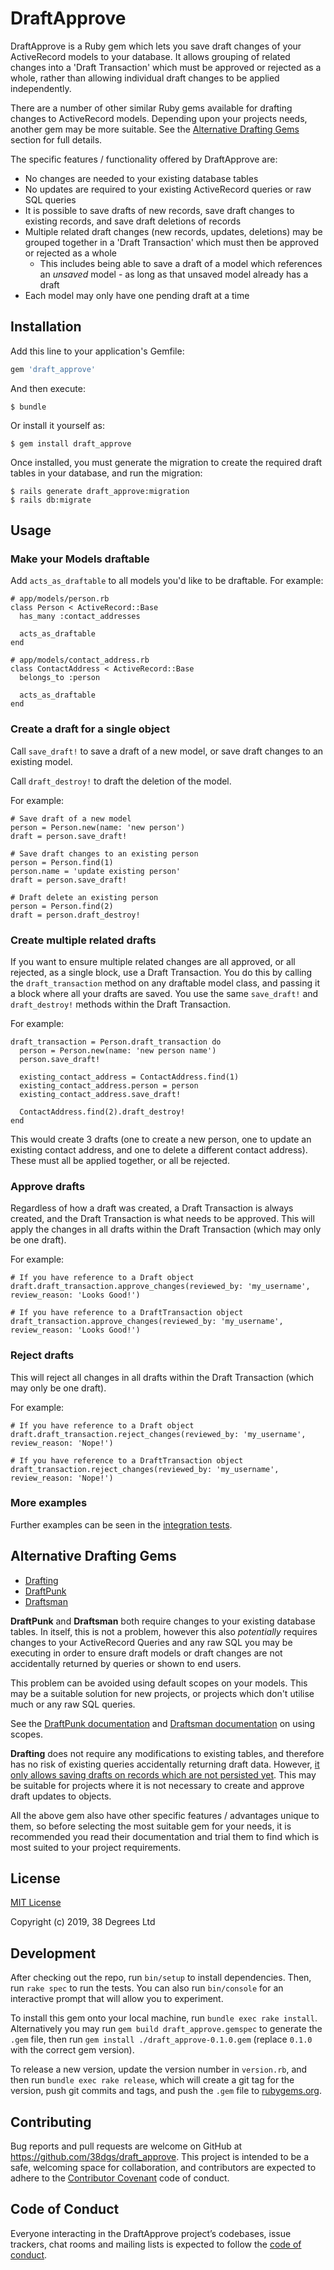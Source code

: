 # DraftApprove

DraftApprove is a Ruby gem which lets you save draft changes of your ActiveRecord models to your database. It allows grouping of related changes into a 'Draft Transaction' which must be approved or rejected as a whole, rather than allowing individual draft changes to be applied independently.

There are a number of other similar Ruby gems available for drafting changes to ActiveRecord models. Depending upon your projects needs, another gem may be more suitable. See the [Alternative Drafting Gems](#alternative-drafting-gems) section for full details.

The specific features / functionality offered by DraftApprove are:

* No changes are needed to your existing database tables
* No updates are required to your existing ActiveRecord queries or raw SQL queries
* It is possible to save drafts of new records, save draft changes to existing records, and save draft deletions of records
* Multiple related draft changes (new records, updates, deletions) may be grouped together in a 'Draft Transaction' which must then be approved or rejected as a whole
  * This includes being able to save a draft of a model which references an _unsaved_ model - as long as that unsaved model already has a draft
* Each model may only have one pending draft at a time

## Installation

Add this line to your application's Gemfile:

```ruby
gem 'draft_approve'
```

And then execute:

    $ bundle

Or install it yourself as:

    $ gem install draft_approve

Once installed, you must generate the migration to create the required draft tables in your database, and run the migration:

```
$ rails generate draft_approve:migration
$ rails db:migrate
```

## Usage

### Make your Models draftable

Add `acts_as_draftable` to all models you'd like to be draftable. For example:

```
# app/models/person.rb
class Person < ActiveRecord::Base
  has_many :contact_addresses

  acts_as_draftable
end

# app/models/contact_address.rb
class ContactAddress < ActiveRecord::Base
  belongs_to :person

  acts_as_draftable
end
```

### Create a draft for a single object

Call `save_draft!` to save a draft of a new model, or save draft changes to an existing model.

Call `draft_destroy!` to draft the deletion of the model.

For example:

```
# Save draft of a new model
person = Person.new(name: 'new person')
draft = person.save_draft!

# Save draft changes to an existing person
person = Person.find(1)
person.name = 'update existing person'
draft = person.save_draft!

# Draft delete an existing person
person = Person.find(2)
draft = person.draft_destroy!
```

### Create multiple related drafts

If you want to ensure multiple related changes are all approved, or all rejected, as a single block, use a Draft Transaction. You do this by calling the `draft_transaction` method on any draftable model class, and passing it a block where all your drafts are saved. You use the same `save_draft!` and `draft_destroy!` methods within the Draft Transaction.

For example:

```
draft_transaction = Person.draft_transaction do
  person = Person.new(name: 'new person name')
  person.save_draft!

  existing_contact_address = ContactAddress.find(1)
  existing_contact_address.person = person
  existing_contact_address.save_draft!

  ContactAddress.find(2).draft_destroy!
end
```

This would create 3 drafts (one to create a new person, one to update an existing contact address, and one to delete a different contact address). These must all be applied together, or all be rejected.

### Approve drafts

Regardless of how a draft was created, a Draft Transaction is always created, and the Draft Transaction is what needs to be approved. This will apply the changes in all drafts within the Draft Transaction (which may only be one draft).

For example:

```
# If you have reference to a Draft object
draft.draft_transaction.approve_changes(reviewed_by: 'my_username', review_reason: 'Looks Good!')

# If you have reference to a DraftTransaction object
draft_transaction.approve_changes(reviewed_by: 'my_username', review_reason: 'Looks Good!')
```

### Reject drafts

This will reject all changes in all drafts within the Draft Transaction (which may only be one draft).

For example:

```
# If you have reference to a Draft object
draft.draft_transaction.reject_changes(reviewed_by: 'my_username', review_reason: 'Nope!')

# If you have reference to a DraftTransaction object
draft_transaction.reject_changes(reviewed_by: 'my_username', review_reason: 'Nope!')
```

### More examples

Further examples can be seen in the [integration tests](spec/integration).

## Alternative Drafting Gems

* [Drafting](https://github.com/ledermann/drafting)
* [DraftPunk](https://github.com/stevehodges/draftpunk)
* [Draftsman](https://github.com/jmfederico/draftsman)

**DraftPunk** and **Draftsman** both require changes to your existing database tables. In itself, this is not a problem, however this also _potentially_ requires changes to your ActiveRecord Queries and any raw SQL you may be executing in order to ensure draft models or draft changes are not accidentally returned by queries or shown to end users.

This problem can be avoided using default scopes on your models. This may be a suitable solution for new projects, or projects which don't utilise much or any raw SQL queries.

See the [DraftPunk documentation](https://github.com/stevehodges/draftpunk#what-about-the-rest-of-the-application-people-are-seeing-draft-businesses) and [Draftsman documentation](https://github.com/jmfederico/draftsman#drafted-item-scopes) on using scopes.

**Drafting** does not require any modifications to existing tables, and therefore has no risk of existing queries accidentally returning draft data. However, [it only allows saving drafts on records which are not persisted yet](https://github.com/ledermann/drafting#hints). This may be suitable for projects where it is not necessary to create and approve draft updates to objects.

All the above gem also have other specific features / advantages unique to them, so before selecting the most suitable gem for your needs, it is recommended you read their documentation and trial them to find which is most suited to your project requirements.

## License

[MIT License](LICENSE.md)

Copyright (c) 2019, 38 Degrees Ltd

## Development

After checking out the repo, run `bin/setup` to install dependencies. Then, run `rake spec` to run the tests. You can also run `bin/console` for an interactive prompt that will allow you to experiment.

To install this gem onto your local machine, run `bundle exec rake install`. Alternatively you may run `gem build draft_approve.gemspec` to generate the `.gem` file, then run `gem install ./draft_approve-0.1.0.gem` (replace `0.1.0` with the correct gem version).

To release a new version, update the version number in `version.rb`, and then run `bundle exec rake release`, which will create a git tag for the version, push git commits and tags, and push the `.gem` file to [rubygems.org](https://rubygems.org).

## Contributing

Bug reports and pull requests are welcome on GitHub at https://github.com/38dgs/draft_approve. This project is intended to be a safe, welcoming space for collaboration, and contributors are expected to adhere to the [Contributor Covenant](http://contributor-covenant.org) code of conduct.

## Code of Conduct

Everyone interacting in the DraftApprove project’s codebases, issue trackers, chat rooms and mailing lists is expected to follow the [code of conduct](https://github.com/38dgs/draft_approve/blob/master/CODE_OF_CONDUCT.md).
